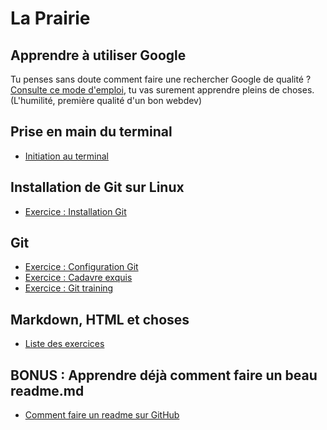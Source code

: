 # La Prairie

## Apprendre à utiliser Google

Tu penses sans doute comment faire une rechercher Google de qualité ? [Consulte ce mode d'emploi](UtiliserGoogle.md), tu vas surement apprendre pleins de choses.
(L'humilité, première qualité d'un bon webdev)

## Prise en main du terminal

- [Initiation au terminal](initiation_terminal.md)

## Installation de Git sur Linux

- [Exercice : Installation Git](git/exercice-git-installation.md)

## Git

- [Exercice : Configuration Git](git/exercice-git-configuration.md)
- [Exercice : Cadavre exquis](git/exercice-git-cadavre-exquis.md)
- [Exercice : Git training](git/exercice-git-training.md)

## Markdown, HTML et choses

- [Liste des exercices](html-css/README.md)

## BONUS : Apprendre déjà comment faire un beau readme.md
- [Comment faire un readme sur GitHub](https://medium.com/becode/comment-faire-un-readme-sur-github-cc11f3df606a)
